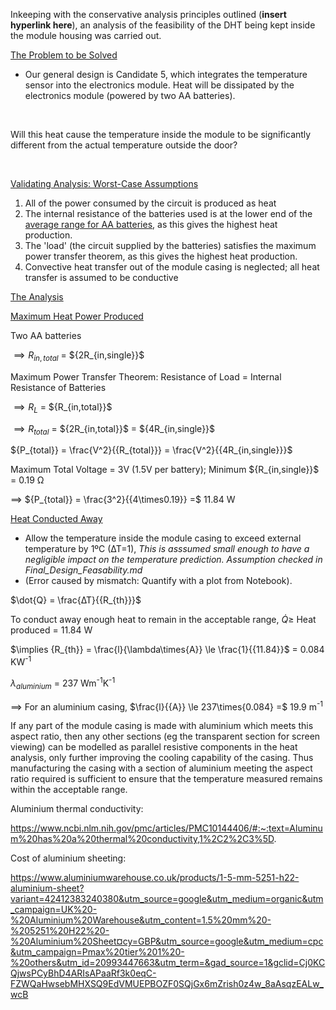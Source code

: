 Inkeeping with the conservative analysis principles outlined (**insert hyperlink here**), 
an analysis of the feasibility of the DHT being kept inside the module housing was carried out. 


<ins>The Problem to be Solved</ins>

- Our general design is Candidate 5, which integrates the temperature sensor into the electronics module. Heat will be dissipated by the electronics module (powered by two AA batteries).

<br />

Will this heat cause the temperature inside the module to be significantly different from the actual temperature outside the door?

<br />

<ins>Validating Analysis: Worst-Case Assumptions</ins>

1) All of the power consumed by the circuit is produced as heat
2) The internal resistance of the batteries used is at the lower end of the [average range for AA batteries](https://www.researchgate.net/figure/Average-internal-resistance-of-AA-batteries_tbl2_379429848), as this gives the highest heat production.
3) The 'load' (the circuit supplied by the batteries) satisfies the maximum power transfer theorem, as this gives the highest heat production.
4) Convective heat transfer out of the module casing is neglected; all heat transfer is assumed to be conductive




<ins>The Analysis</ins>

<ins>Maximum Heat Power Produced</ins>

Two AA batteries

$\implies {R_{in,total}}$ = $\{2R_{in,single}}$

Maximum Power Transfer Theorem: Resistance of Load = Internal Resistance of Batteries


$\implies {R_{L}}$ = $\{R_{in,total}}$

$\implies {R_{total}}$ = $\{2R_{in,total}}$ = $\{4R_{in,single}}$

$\{P_{total}} = \frac{V^2}{\{R_{total}}} = \frac{V^2}{\{4R_{in,single}}}$

Maximum Total Voltage = 3V (1.5V per battery); Minimum $\{R_{in,single}}$ = 0.19 Ω

$\implies$ $\{P_{total}} = \frac{3^2}{\{4\times0.19}} =$ 11.84 W

<ins>Heat Conducted Away</ins>

- Allow the temperature inside the module casing to exceed external temperature by 1ºC (∆T=1), *This is asssumed small enough to have a negligible impact on the temperature prediction. Assumption checked in Final_Design_Feasability.md*
- (Error caused by mismatch: Quantify with a plot from Notebook).

$\dot{Q} = \frac{∆T}{\{R_{th}}}$

To conduct away enough heat to remain in the acceptable range, $\dot{Q} \ge$ Heat produced $=$ 11.84 W

$\implies {R_{th}} = \frac{l}{\lambda\times{A}} \le \frac{1}{\{11.84}}$ = 0.084 KW<sup>-1</sup>

$\lambda_{aluminium}$ = 237 Wm<sup>-1</sup>K<sup>-1</sup>

$\implies$ For an aluminium casing, $\frac{l}{\{A}} \le 237\times{0.084} =$ 19.9 m<sup>-1</sup>


If any part of the module casing is made with aluminium which meets this aspect ratio, then any other sections (eg the transparent section for screen viewing) can be modelled as parallel resistive components in the heat analysis, only further improving the cooling capability of the casing. Thus manufacturing the casing with a section of aluminium meeting the aspect ratio required is sufficient to ensure that the temperature measured remains within the acceptable range. 

Aluminium thermal conductivity:

https://www.ncbi.nlm.nih.gov/pmc/articles/PMC10144406/#:~:text=Aluminum%20has%20a%20thermal%20conductivity,1%2C2%2C3%5D.

Cost of aluminium sheeting:

https://www.aluminiumwarehouse.co.uk/products/1-5-mm-5251-h22-aluminium-sheet?variant=42412383240380&utm_source=google&utm_medium=organic&utm_campaign=UK%20-%20Aluminium%20Warehouse&utm_content=1.5%20mm%20-%205251%20H22%20-%20Aluminium%20Sheet¤cy=GBP&utm_source=google&utm_medium=cpc&utm_campaign=Pmax%20tier%201%20-%20others&utm_id=20993447663&utm_term=&gad_source=1&gclid=Cj0KCQjwsPCyBhD4ARIsAPaaRf3k0eqC-FZWQaHwsebMHXSQ9EdVMUEPBOZF0SQjGx6mZrish0z4w_8aAsqzEALw_wcB

